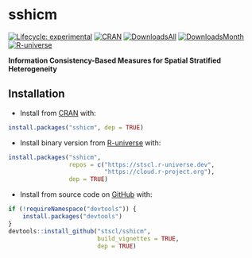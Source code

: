 
<!-- README.md is generated from README.Rmd. Please edit that file -->

# sshicm

<!-- badges: start -->

[![Lifecycle:
experimental](https://img.shields.io/badge/lifecycle-experimental-cyan.svg)](https://lifecycle.r-lib.org/articles/stages.html#experimental)
[![CRAN](https://www.r-pkg.org/badges/version/sshicm)](https://CRAN.R-project.org/package=sshicm)
[![DownloadsAll](https://badgen.net/cran/dt/sshicm?color=orange)](https://CRAN.R-project.org/package=sshicm)
[![DownloadsMonth](https://cranlogs.r-pkg.org/badges/sshicm)](https://CRAN.R-project.org/package=sshicm)
[![R-universe](https://stscl.r-universe.dev/badges/sshicm?color=cyan)](https://stscl.r-universe.dev/sshicm)
<!-- badges: end -->

**Information Consistency-Based Measures for Spatial Stratified
Heterogeneity**

## Installation

- Install from [CRAN](https://CRAN.R-project.org/package=sshicm) with:

``` r
install.packages("sshicm", dep = TRUE)
```

- Install binary version from
  [R-universe](https://stscl.r-universe.dev/sshicm) with:

``` r
install.packages("sshicm",
                 repos = c("https://stscl.r-universe.dev",
                           "https://cloud.r-project.org"),
                 dep = TRUE)
```

- Install from source code on [GitHub](https://github.com/stscl/sshicm)
  with:

``` r
if (!requireNamespace("devtools")) {
    install.packages("devtools")
}
devtools::install_github("stscl/sshicm",
                         build_vignettes = TRUE,
                         dep = TRUE)
```
